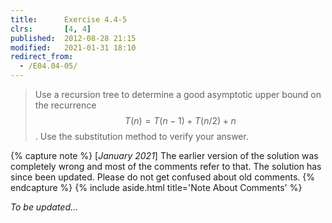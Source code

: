 ```yaml
---
title:      Exercise 4.4-5
clrs:       [4, 4]
published:  2012-08-28 21:15
modified:   2021-01-31 18:10
redirect_from:
  - /E04.04-05/
---
```


> Use a recursion tree to determine a good asymptotic upper bound on the recurrence $$T(n) = T(n - 1) + T(n/2) + n$$. Use the substitution method to verify your answer.

{% capture note %}
[_January 2021_] The earlier version of the solution was completely wrong and most of the comments refer to that. The solution has since been updated. Please do not get confused about old comments.
{% endcapture %}
{% include aside.html title='Note About Comments' %}

_To be updated..._
